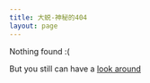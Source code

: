 ```yaml
---
title: 大蜕-神秘的404
layout: page
---
```


Nothing found :(  



But you still can have a [look around](/index.html)
